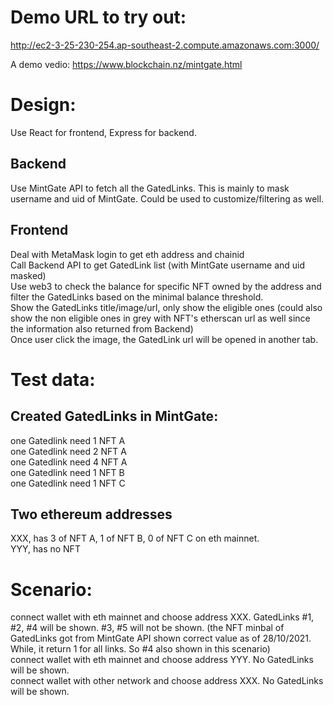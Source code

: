 # Demo URL to try out:
http://ec2-3-25-230-254.ap-southeast-2.compute.amazonaws.com:3000/ 

A demo vedio: https://www.blockchain.nz/mintgate.html 

# Design:
Use React for frontend, Express for backend.
## Backend
Use MintGate API to fetch all the GatedLinks. This is mainly to mask username and uid of MintGate. Could be used to customize/filtering as well.
## Frontend
Deal with MetaMask login to get eth address and chainid  
Call Backend API to get GatedLink list (with MintGate username and uid masked)  
Use web3 to check the balance for specific NFT owned by the address and filter the GatedLinks based on the minimal balance threshold.  
Show the GatedLinks title/image/url, only show the eligible ones (could also show the non eligible ones in grey with NFT's etherscan url as well since the information also returned from Backend)  
Once user click the image, the GatedLink url will be opened in another tab.  

# Test data:
## Created GatedLinks in MintGate:
one Gatedlink need 1 NFT A  
one Gatedlink need 2 NFT A  
one Gatedlink need 4 NFT A  
one Gatedlink need 1 NFT B  
one Gatedlink need 1 NFT C  

## Two ethereum addresses
XXX, has 3 of NFT A, 1 of NFT B, 0 of NFT C on eth mainnet.  
YYY, has no NFT  

# Scenario:
connect wallet with eth mainnet and choose address XXX. GatedLinks #1, #2, #4 will be shown. #3, #5 will not be shown. (the NFT minbal of GatedLinks got from MintGate API shown correct value as of 28/10/2021. While, it return 1 for all links. So #4 also shown in this scenario)  
connect wallet with eth mainnet and choose address YYY. No GatedLinks will be shown.  
connect wallet with other network and choose address XXX. No GatedLinks will be shown.  
